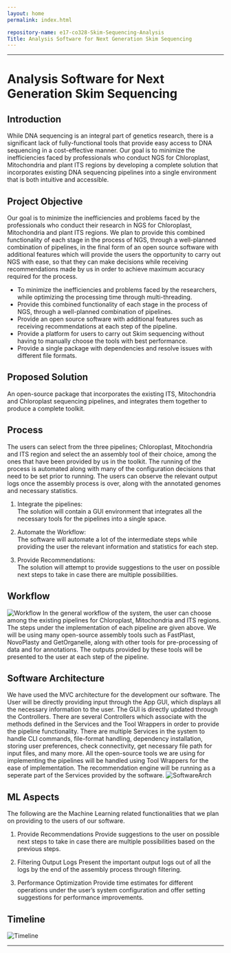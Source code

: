 ```yaml
---
layout: home
permalink: index.html

repository-name: e17-co328-Skim-Sequencing-Analysis
Title: Analysis Software for Next Generation Skim Sequencing
---
```

___
# Analysis Software for Next Generation Skim Sequencing

## Introduction

While DNA sequencing is an integral part of genetics research, there is a significant lack of fully-functional tools that provide easy access to DNA sequencing in a cost-effective manner. Our goal is to minimize the inefficiencies faced by professionals who conduct NGS for Chloroplast, Mitochondria and plant ITS regions by developing a complete solution that incorporates existing DNA sequencing pipelines into a single environment that is both intuitive and accessible.

## Project Objective
Our goal is to minimize the inefficiencies and problems faced by the professionals who conduct their research in NGS for Chloroplast, Mitochondria and plant ITS regions. We plan to provide this combined functionality of each stage in the process of NGS, through a well-planned combination of pipelines, in the final form of an open source software with additional features which will provide the users the opportunity to carry out NGS with ease, so that they can make decisions while receiving recommendations made by us in order to achieve maximum accuracy required for the process.

- To minimize the inefficiencies and problems faced by the researchers, while optimizing the processing time through multi-threading.
- Provide this combined functionality of each stage in the process of NGS, through a well-planned combination of pipelines.
- Provide an open source software with additional features such as receiving recommendations at each step of the pipeline.
- Provide a platform for users to carry out Skim sequencing without having to manually choose the tools with best performance.
- Provide  a single package with dependencies and resolve issues with different file formats.

## Proposed Solution
An open-source package that incorporates the existing ITS, Mitochondria and Chloroplast sequencing pipelines, and integrates them together to produce a complete toolkit.

## Process
The users can select from the three pipelines; Chloroplast, Mitochondria and ITS region and select the an assembly tool of their choice, among the ones that have been provided by us in the toolkit. The running of the process is automated along with many of the configuration decisions that need to be set prior to running. The users can observe the relevant output logs once the assembly process is over, along with the annotated genomes and necessary statistics.

1. Integrate the pipelines:   
The solution will contain a GUI environment that integrates all the necessary tools for the pipelines into a single space.

2. Automate the Workflow:   
The software will automate a lot of the intermediate steps while providing the user the relevant information and statistics for each step.

3. Provide Recommendations:   
The solution will attempt to provide suggestions to the user on possible next steps to take in case there are multiple possibilities.

## Workflow
![Workflow](https://github.com/cepdnaclk/e17-co328-Skim-Sequencing-Analysis/blob/main/docs/assets/img/pipelines.png)
In the general workflow of the system, the user can choose among the existing pipelines for Chloroplast, Mitochondria and ITS regions. The steps under the implementation of each pipeline are given above. We will be using many open-source assembly tools such as FastPlast, NovoPlasty and GetOrganelle, along with other tools for pre-processing of data and for annotations. The outputs provided by these tools will be presented to the user at each step of the pipeline.

## Software Architecture
We have used the MVC architecture for the development our software. The User will be directly providing input through the App GUI, which displays all the necessary information to the user. The GUI is directly updated through the Controllers. There are several Controllers which associate with the methods defined in the Services and the Tool Wrappers in order to provide the pipeline functionality. There are multiple Services in the system to handle CLI commands, file-format handling, dependency installation, storing user preferences, check connectivity, get necessary file path for input files, and many more. All the open-source tools we are using for implementing the pipelines will be handled using Tool Wrappers for the ease of implementation. The recommendation engine will be running as a seperate part of the Services provided by the software.
![SoftwareArch](https://github.com/cepdnaclk/e17-co328-Skim-Sequencing-Analysis/blob/main/docs/assets/img/software_arch.png)


## ML Aspects
The following are the Machine Learning related functionalities that we plan on providing to the users of our software.
1. Provide Recommendations
Provide suggestions to the user on possible next steps to take in case there are multiple possibilities based on the previous steps.

2. Filtering Output Logs
Present the important output logs out of all the logs by the end of the assembly process through filtering.

3. Performance Optimization
Provide time estimates for different operations under the user’s system configuration and offer setting suggestions for performance improvements.


## Timeline
![Timeline](https://github.com/cepdnaclk/e17-co328-Skim-Sequencing-Analysis/blob/main/docs/assets/img/timeline.png)

___



